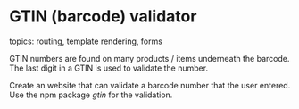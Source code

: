# GTIN (barcode) validator

topics: routing, template rendering, forms

GTIN numbers are found on many products / items underneath the barcode. The last digit in a GTIN is used to validate the number.

Create an website that can validate a barcode number that the user entered. Use the npm package _gtin_ for the validation.
